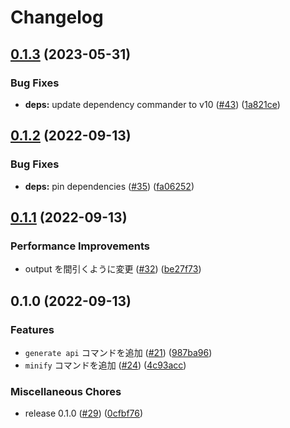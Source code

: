 # Changelog

## [0.1.3](https://github.com/jp-postal-code/address-data-generator/compare/address-data-generator-v0.1.2...address-data-generator-v0.1.3) (2023-05-31)


### Bug Fixes

* **deps:** update dependency commander to v10 ([#43](https://github.com/jp-postal-code/address-data-generator/issues/43)) ([1a821ce](https://github.com/jp-postal-code/address-data-generator/commit/1a821ce013d8994ef3768f6ef49ea39022dd6e61))

## [0.1.2](https://github.com/jp-postal-code/address-data-generator/compare/address-data-generator-v0.1.1...address-data-generator-v0.1.2) (2022-09-13)


### Bug Fixes

* **deps:** pin dependencies ([#35](https://github.com/jp-postal-code/address-data-generator/issues/35)) ([fa06252](https://github.com/jp-postal-code/address-data-generator/commit/fa062526893abb7f32def2594d2dcf76d12d1e5d))

## [0.1.1](https://github.com/jp-postal-code/address-data-generator/compare/address-data-generator-v0.1.0...address-data-generator-v0.1.1) (2022-09-13)


### Performance Improvements

* output を間引くように変更 ([#32](https://github.com/jp-postal-code/address-data-generator/issues/32)) ([be27f73](https://github.com/jp-postal-code/address-data-generator/commit/be27f7318a046c09ec3d146a531e245e12250587))

## 0.1.0 (2022-09-13)


### Features

* `generate api` コマンドを追加 ([#21](https://github.com/jp-postal-code/address-data-generator/issues/21)) ([987ba96](https://github.com/jp-postal-code/address-data-generator/commit/987ba9662eb85179e1c940860087322a7c0fdbad))
* `minify` コマンドを追加 ([#24](https://github.com/jp-postal-code/address-data-generator/issues/24)) ([4c93acc](https://github.com/jp-postal-code/address-data-generator/commit/4c93accac4ab2d8441fa86af8e9fa7c127449bcf))


### Miscellaneous Chores

* release 0.1.0 ([#29](https://github.com/jp-postal-code/address-data-generator/issues/29)) ([0cfbf76](https://github.com/jp-postal-code/address-data-generator/commit/0cfbf769e4e57436d9cd3fe201ecdc35aee43d87))
